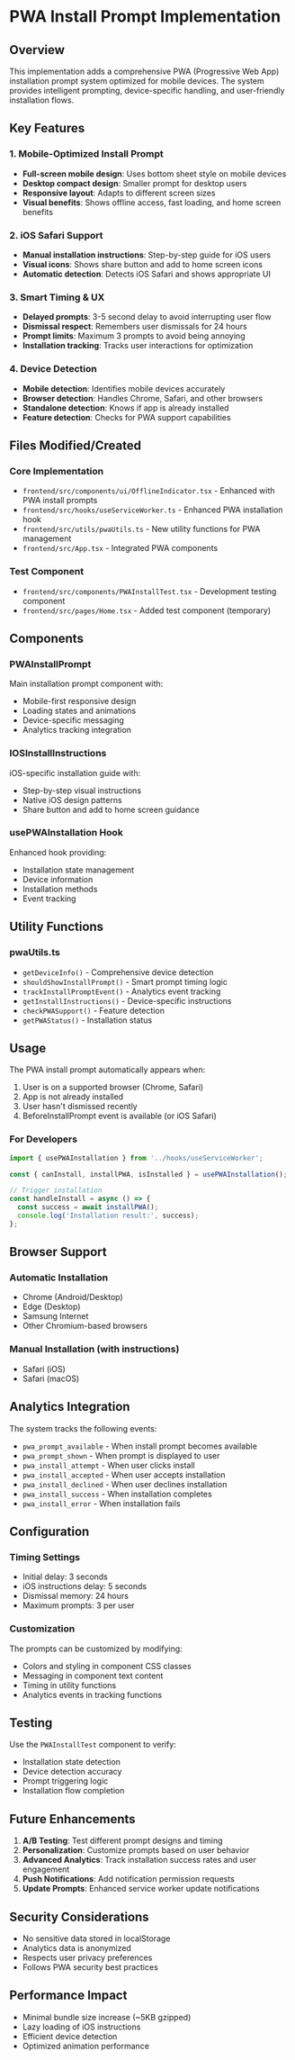 # PWA Install Prompt Implementation

## Overview
This implementation adds a comprehensive PWA (Progressive Web App) installation prompt system optimized for mobile devices. The system provides intelligent prompting, device-specific handling, and user-friendly installation flows.

## Key Features

### 1. Mobile-Optimized Install Prompt
- **Full-screen mobile design**: Uses bottom sheet style on mobile devices
- **Desktop compact design**: Smaller prompt for desktop users
- **Responsive layout**: Adapts to different screen sizes
- **Visual benefits**: Shows offline access, fast loading, and home screen benefits

### 2. iOS Safari Support
- **Manual installation instructions**: Step-by-step guide for iOS users
- **Visual icons**: Shows share button and add to home screen icons
- **Automatic detection**: Detects iOS Safari and shows appropriate UI

### 3. Smart Timing & UX
- **Delayed prompts**: 3-5 second delay to avoid interrupting user flow
- **Dismissal respect**: Remembers user dismissals for 24 hours
- **Prompt limits**: Maximum 3 prompts to avoid being annoying
- **Installation tracking**: Tracks user interactions for optimization

### 4. Device Detection
- **Mobile detection**: Identifies mobile devices accurately
- **Browser detection**: Handles Chrome, Safari, and other browsers
- **Standalone detection**: Knows if app is already installed
- **Feature detection**: Checks for PWA support capabilities

## Files Modified/Created

### Core Implementation
- `frontend/src/components/ui/OfflineIndicator.tsx` - Enhanced with PWA install prompts
- `frontend/src/hooks/useServiceWorker.ts` - Enhanced PWA installation hook
- `frontend/src/utils/pwaUtils.ts` - New utility functions for PWA management
- `frontend/src/App.tsx` - Integrated PWA components

### Test Component
- `frontend/src/components/PWAInstallTest.tsx` - Development testing component
- `frontend/src/pages/Home.tsx` - Added test component (temporary)

## Components

### PWAInstallPrompt
Main installation prompt component with:
- Mobile-first responsive design
- Loading states and animations
- Device-specific messaging
- Analytics tracking integration

### IOSInstallInstructions
iOS-specific installation guide with:
- Step-by-step visual instructions
- Native iOS design patterns
- Share button and add to home screen guidance

### usePWAInstallation Hook
Enhanced hook providing:
- Installation state management
- Device information
- Installation methods
- Event tracking

## Utility Functions

### pwaUtils.ts
- `getDeviceInfo()` - Comprehensive device detection
- `shouldShowInstallPrompt()` - Smart prompt timing logic
- `trackInstallPromptEvent()` - Analytics event tracking
- `getInstallInstructions()` - Device-specific instructions
- `checkPWASupport()` - Feature detection
- `getPWAStatus()` - Installation status

## Usage

The PWA install prompt automatically appears when:
1. User is on a supported browser (Chrome, Safari)
2. App is not already installed
3. User hasn't dismissed recently
4. BeforeInstallPrompt event is available (or iOS Safari)

### For Developers
```typescript
import { usePWAInstallation } from '../hooks/useServiceWorker';

const { canInstall, installPWA, isInstalled } = usePWAInstallation();

// Trigger installation
const handleInstall = async () => {
  const success = await installPWA();
  console.log('Installation result:', success);
};
```

## Browser Support

### Automatic Installation
- Chrome (Android/Desktop)
- Edge (Desktop)
- Samsung Internet
- Other Chromium-based browsers

### Manual Installation (with instructions)
- Safari (iOS)
- Safari (macOS)

## Analytics Integration

The system tracks the following events:
- `pwa_prompt_available` - When install prompt becomes available
- `pwa_prompt_shown` - When prompt is displayed to user
- `pwa_install_attempt` - When user clicks install
- `pwa_install_accepted` - When user accepts installation
- `pwa_install_declined` - When user declines installation
- `pwa_install_success` - When installation completes
- `pwa_install_error` - When installation fails

## Configuration

### Timing Settings
- Initial delay: 3 seconds
- iOS instructions delay: 5 seconds
- Dismissal memory: 24 hours
- Maximum prompts: 3 per user

### Customization
The prompts can be customized by modifying:
- Colors and styling in component CSS classes
- Messaging in component text content
- Timing in utility functions
- Analytics events in tracking functions

## Testing

Use the `PWAInstallTest` component to verify:
- Installation state detection
- Device detection accuracy
- Prompt triggering logic
- Installation flow completion

## Future Enhancements

1. **A/B Testing**: Test different prompt designs and timing
2. **Personalization**: Customize prompts based on user behavior
3. **Advanced Analytics**: Track installation success rates and user engagement
4. **Push Notifications**: Add notification permission requests
5. **Update Prompts**: Enhanced service worker update notifications

## Security Considerations

- No sensitive data stored in localStorage
- Analytics data is anonymized
- Respects user privacy preferences
- Follows PWA security best practices

## Performance Impact

- Minimal bundle size increase (~5KB gzipped)
- Lazy loading of iOS instructions
- Efficient device detection
- Optimized animation performance